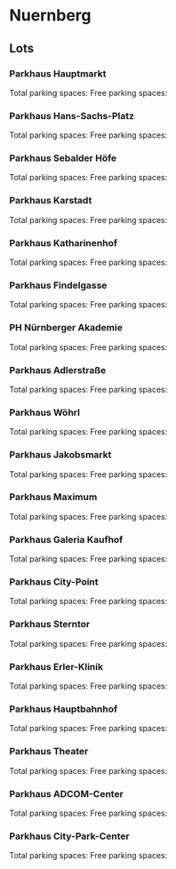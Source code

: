 # Nuernberg

## Lots

### Parkhaus Hauptmarkt

Total parking spaces: <Value topic="parken-dd/parken-dd/Nuernberg/nuernbergparkhaushauptmarkt/total"/>
Free parking spaces: <Value topic="parken-dd/parken-dd/Nuernberg/nuernbergparkhaushauptmarkt/free"/>

### Parkhaus Hans-Sachs-Platz

Total parking spaces: <Value topic="parken-dd/parken-dd/Nuernberg/nuernbergparkhaushanssachsplatz/total"/>
Free parking spaces: <Value topic="parken-dd/parken-dd/Nuernberg/nuernbergparkhaushanssachsplatz/free"/>

### Parkhaus Sebalder Höfe

Total parking spaces: <Value topic="parken-dd/parken-dd/Nuernberg/nuernbergparkhaussebalderhoefe/total"/>
Free parking spaces: <Value topic="parken-dd/parken-dd/Nuernberg/nuernbergparkhaussebalderhoefe/free"/>

### Parkhaus Karstadt

Total parking spaces: <Value topic="parken-dd/parken-dd/Nuernberg/nuernbergparkhauskarstadt/total"/>
Free parking spaces: <Value topic="parken-dd/parken-dd/Nuernberg/nuernbergparkhauskarstadt/free"/>

### Parkhaus Katharinenhof

Total parking spaces: <Value topic="parken-dd/parken-dd/Nuernberg/nuernbergparkhauskatharinenhof/total"/>
Free parking spaces: <Value topic="parken-dd/parken-dd/Nuernberg/nuernbergparkhauskatharinenhof/free"/>

### Parkhaus Findelgasse

Total parking spaces: <Value topic="parken-dd/parken-dd/Nuernberg/nuernbergparkhausfindelgasse/total"/>
Free parking spaces: <Value topic="parken-dd/parken-dd/Nuernberg/nuernbergparkhausfindelgasse/free"/>

### PH Nürnberger Akademie

Total parking spaces: <Value topic="parken-dd/parken-dd/Nuernberg/nuernbergphnuernbergerakademie/total"/>
Free parking spaces: <Value topic="parken-dd/parken-dd/Nuernberg/nuernbergphnuernbergerakademie/free"/>

### Parkhaus Adlerstraße

Total parking spaces: <Value topic="parken-dd/parken-dd/Nuernberg/nuernbergparkhausadlerstrasse/total"/>
Free parking spaces: <Value topic="parken-dd/parken-dd/Nuernberg/nuernbergparkhausadlerstrasse/free"/>

### Parkhaus Wöhrl

Total parking spaces: <Value topic="parken-dd/parken-dd/Nuernberg/nuernbergparkhauswoehrl/total"/>
Free parking spaces: <Value topic="parken-dd/parken-dd/Nuernberg/nuernbergparkhauswoehrl/free"/>

### Parkhaus Jakobsmarkt

Total parking spaces: <Value topic="parken-dd/parken-dd/Nuernberg/nuernbergparkhausjakobsmarkt/total"/>
Free parking spaces: <Value topic="parken-dd/parken-dd/Nuernberg/nuernbergparkhausjakobsmarkt/free"/>

### Parkhaus Maximum

Total parking spaces: <Value topic="parken-dd/parken-dd/Nuernberg/nuernbergparkhausmaximum/total"/>
Free parking spaces: <Value topic="parken-dd/parken-dd/Nuernberg/nuernbergparkhausmaximum/free"/>

### Parkhaus Galeria Kaufhof

Total parking spaces: <Value topic="parken-dd/parken-dd/Nuernberg/nuernbergparkhausgaleriakaufhof/total"/>
Free parking spaces: <Value topic="parken-dd/parken-dd/Nuernberg/nuernbergparkhausgaleriakaufhof/free"/>

### Parkhaus City-Point

Total parking spaces: <Value topic="parken-dd/parken-dd/Nuernberg/nuernbergparkhauscitypoint/total"/>
Free parking spaces: <Value topic="parken-dd/parken-dd/Nuernberg/nuernbergparkhauscitypoint/free"/>

### Parkhaus Sterntor

Total parking spaces: <Value topic="parken-dd/parken-dd/Nuernberg/nuernbergparkhaussterntor/total"/>
Free parking spaces: <Value topic="parken-dd/parken-dd/Nuernberg/nuernbergparkhaussterntor/free"/>

### Parkhaus Erler-Klinik

Total parking spaces: <Value topic="parken-dd/parken-dd/Nuernberg/nuernbergparkhauserlerklinik/total"/>
Free parking spaces: <Value topic="parken-dd/parken-dd/Nuernberg/nuernbergparkhauserlerklinik/free"/>

### Parkhaus Hauptbahnhof

Total parking spaces: <Value topic="parken-dd/parken-dd/Nuernberg/nuernbergparkhaushauptbahnhof/total"/>
Free parking spaces: <Value topic="parken-dd/parken-dd/Nuernberg/nuernbergparkhaushauptbahnhof/free"/>

### Parkhaus Theater

Total parking spaces: <Value topic="parken-dd/parken-dd/Nuernberg/nuernbergparkhaustheater/total"/>
Free parking spaces: <Value topic="parken-dd/parken-dd/Nuernberg/nuernbergparkhaustheater/free"/>

### Parkhaus ADCOM-Center

Total parking spaces: <Value topic="parken-dd/parken-dd/Nuernberg/nuernbergparkhausadcomcenter/total"/>
Free parking spaces: <Value topic="parken-dd/parken-dd/Nuernberg/nuernbergparkhausadcomcenter/free"/>

### Parkhaus City-Park-Center

Total parking spaces: <Value topic="parken-dd/parken-dd/Nuernberg/nuernbergparkhauscityparkcenter/total"/>
Free parking spaces: <Value topic="parken-dd/parken-dd/Nuernberg/nuernbergparkhauscityparkcenter/free"/>

